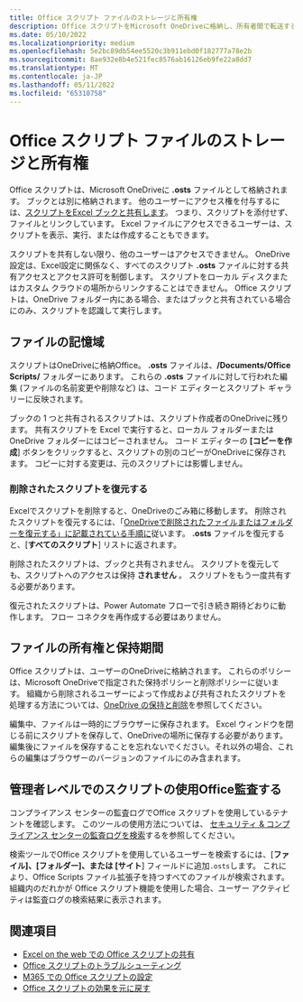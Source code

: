 ```yaml
---
title: Office スクリプト ファイルのストレージと所有権
description: Office スクリプトをMicrosoft OneDriveに格納し、所有者間で転送する方法に関する情報。
ms.date: 05/10/2022
ms.localizationpriority: medium
ms.openlocfilehash: 5e2bc89db54ee5520c3b911ebd0f182777a78e2b
ms.sourcegitcommit: 8ae932e8b4e521fec8576ab16126eb9fe22a8dd7
ms.translationtype: MT
ms.contentlocale: ja-JP
ms.lasthandoff: 05/11/2022
ms.locfileid: "65310758"
---
```

# <a name="office-scripts-file-storage-and-ownership"></a>Office スクリプト ファイルのストレージと所有権

Office スクリプトは、Microsoft OneDriveに **.osts** ファイルとして格納されます。 ブックとは別に格納されます。 他のユーザーにアクセス権を付与するには、[スクリプトをExcel ブックと共有します](excel.md#share-office-scripts)。 つまり、スクリプトを添付せず、ファイルとリンクしています。 Excel ファイルにアクセスできるユーザーは、スクリプトを表示、実行、または作成することもできます。

スクリプトを共有しない限り、他のユーザーはアクセスできません。 OneDrive設定は、Excel設定に関係なく、すべてのスクリプト **.osts** ファイルに対する共有アクセスとアクセス許可を制御します。 スクリプトをローカル ディスクまたはカスタム クラウドの場所からリンクすることはできません。 Office スクリプトは、OneDrive フォルダー内にある場合、またはブックと共有されている場合にのみ、スクリプトを認識して実行します。

## <a name="file-storage"></a>ファイルの記憶域

スクリプトはOneDriveに格納Office。 **.osts** ファイルは、**/Documents/Office Scripts/** フォルダーにあります。 これらの **.osts** ファイルに対して行われた編集 (ファイルの名前変更や削除など) は、コード エディターとスクリプト ギャラリーに反映されます。

ブックの 1 つと共有されるスクリプトは、スクリプト作成者のOneDriveに残ります。 共有スクリプトを Excel で実行すると、ローカル フォルダーまたはOneDrive フォルダーにはコピーされません。 コード エディターの **[コピーを作成**] ボタンをクリックすると、スクリプトの別のコピーがOneDriveに保存されます。 コピーに対する変更は、元のスクリプトには影響しません。

### <a name="restore-deleted-scripts"></a>削除されたスクリプトを復元する

Excelでスクリプトを削除すると、OneDriveのごみ箱に移動します。 削除されたスクリプトを復元するには、「[OneDriveで削除されたファイルまたはフォルダーを復元する」に記載されている手順に](https://support.microsoft.com/office/949ada80-0026-4db3-a953-c99083e6a84f)従います。 **.osts** ファイルを復元すると、[**すべてのスクリプト**] リストに返されます。

削除されたスクリプトは、ブックと共有されません。 スクリプトを復元しても、スクリプトへのアクセスは保持 **されません** 。 スクリプトをもう一度共有する必要があります。

復元されたスクリプトは、Power Automate フローで引き続き期待どおりに動作します。 フロー コネクタを再作成する必要はありません。

## <a name="file-ownership-and-retention"></a>ファイルの所有権と保持期間

Office スクリプトは、ユーザーのOneDriveに格納されます。 これらのポリシーは、Microsoft OneDriveで指定された保持ポリシーと削除ポリシーに従います。 組織から削除されるユーザーによって作成および共有されたスクリプトを処理する方法については、[OneDrive の保持と削除](/onedrive/retention-and-deletion)を参照してください。

編集中、ファイルは一時的にブラウザーに保存されます。 Excel ウィンドウを閉じる前にスクリプトを保存して、OneDriveの場所に保存する必要があります。 編集後にファイルを保存することを忘れないでください。それ以外の場合、これらの編集はブラウザーのバージョンのファイルにのみ含まれます。

## <a name="audit-office-scripts-usage-at-the-admin-level"></a>管理者レベルでのスクリプトの使用Office監査する

コンプライアンス センターの監査ログでOffice スクリプトを使用しているテナントを確認します。 このツールの使用方法については、 [セキュリティ & コンプライアンス センターの監査ログを検索](/microsoft-365/compliance/search-the-audit-log-in-security-and-compliance?view=o365-worldwide&preserve-view=true#search-the-audit-log)するを参照してください。

検索ツールでOffice スクリプトを使用しているユーザーを検索するには、[**ファイル]、[フォルダー]、または [サイト**] フィールドに追加`.osts`します。 これにより、Office Scripts ファイル拡張子を持つすべてのファイルが検索されます。 組織内のだれかが Office スクリプト機能を使用した場合、ユーザー アクティビティは監査ログの検索結果に表示されます。

## <a name="see-also"></a>関連項目

- [Excel on the web での Office スクリプトの共有](https://support.microsoft.com/office/226eddbc-3a44-4540-acfe-fccda3d1122b)
- [Office スクリプトのトラブルシューティング](../testing/troubleshooting.md)
- [M365 での Office スクリプトの設定](/microsoft-365/admin/manage/manage-office-scripts-settings)
- [Office スクリプトの効果を元に戻す](../testing/undo.md)
